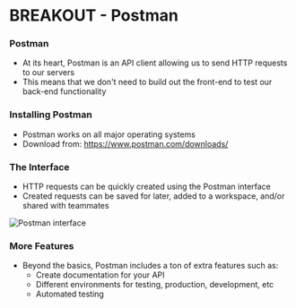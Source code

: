 # BREAKOUT - Postman

### Postman
* At its heart, Postman is an API client allowing us to send HTTP requests to our servers
* This means that we don't need to build out the front-end to test our back-end functionality

### Installing Postman
* Postman works on all major operating systems
* Download from: https://www.postman.com/downloads/

### The Interface
* HTTP requests can be quickly created using the Postman interface
* Created requests can be saved for later, added to a workspace, and/or shared with teammates

![Postman interface]()

### More Features
* Beyond the basics, Postman includes a ton of extra features such as:
  * Create documentation for your API
  * Different environments for testing, production, development, etc
  * Automated testing
